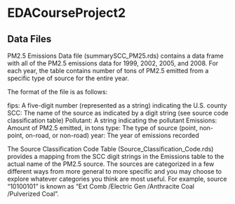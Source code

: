 # EDACourseProject2

## Data Files
PM2.5 Emissions Data file (summarySCC_PM25.rds) contains a data frame with all of the PM2.5 emissions data for 1999, 2002, 2005, and 2008. For each year, the table contains number of tons of PM2.5 emitted from a specific type of source for the entire year. 

The format of the file is as follows: 

  fips: A five-digit number (represented as a string) indicating the U.S. county
  SCC: The name of the source as indicated by a digit string (see source code classification table)
  Pollutant: A string indicating the pollutant
  Emissions: Amount of PM2.5 emitted, in tons
  type: The type of source (point, non-point, on-road, or non-road)
  year: The year of emissions recorded
  
The Source Classification Code Table (Source_Classification_Code.rds) provides a mapping from the SCC digit strings in the Emissions table to the actual name of the PM2.5 source. The sources are categorized in a few different ways from more general to more specific and you may choose to explore whatever categories you think are most useful. For example, source “10100101” is known as “Ext Comb /Electric Gen /Anthracite Coal /Pulverized Coal”.
